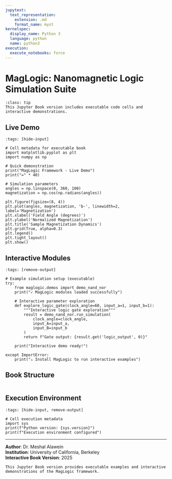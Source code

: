 ```yaml
---
jupytext:
  text_representation:
    extension: .md
    format_name: myst
kernelspec:
  display_name: Python 3
  language: python
  name: python3
execution:
  execute_notebooks: force
---
```


# MagLogic: Nanomagnetic Logic Simulation Suite

```{admonition} Interactive Documentation
:class: tip
This Jupyter Book version includes executable code cells and interactive demonstrations.
```

## Live Demo

```{code-cell} python
:tags: [hide-input]

# Cell metadata for executable book
import matplotlib.pyplot as plt
import numpy as np

# Quick demonstration
print("MagLogic Framework - Live Demo")
print("=" * 40)

# Simulation parameters
angles = np.linspace(0, 360, 100)
magnetization = np.cos(np.radians(angles))

plt.figure(figsize=(8, 4))
plt.plot(angles, magnetization, 'b-', linewidth=2, label='Magnetization')
plt.xlabel('Field Angle (degrees)')
plt.ylabel('Normalized Magnetization')
plt.title('Sample Magnetization Dynamics')
plt.grid(True, alpha=0.3)
plt.legend()
plt.tight_layout()
plt.show()
```

## Interactive Modules

```{code-cell} python
:tags: [remove-output]

# Example simulation setup (executable)
try:
    from maglogic.demos import demo_nand_nor
    print("✓ MagLogic modules loaded successfully")
    
    # Interactive parameter exploration
    def explore_logic_gate(clock_angle=60, input_a=1, input_b=1):
        """Interactive logic gate exploration"""
        result = demo_nand_nor.run_simulation(
            clock_angle=clock_angle, 
            input_A=input_a, 
            input_B=input_b
        )
        return f"Gate output: {result.get('logic_output', 0)}"
    
    print("Interactive demo ready!")
    
except ImportError:
    print("⚠ Install MagLogic to run interactive examples")
```

## Book Structure

```{tableofcontents}
```

## Execution Environment

```{code-cell} python
:tags: [hide-input, remove-output]

# Cell execution metadata
import sys
print(f"Python version: {sys.version}")
print(f"Execution environment configured")
```

---

**Author**: Dr. Meshal Alawein  
**Institution**: University of California, Berkeley  
**Interactive Book Version**: 2025

```{note}
This Jupyter Book version provides executable examples and interactive demonstrations of the MagLogic framework.
```